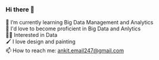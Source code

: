 ### Hi there 👋
🌱 I’m currently learning Big Data Management and Analytics  
🤔 I'd love to become proficient in Big Data and Anlytics  
👩‍💻 Interested in Data  
🖌️ I love design and painting  
📫 How to reach me: ankit.email247@gmail.com  
<!--
**Invaed/Invaed** is a ✨ _special_ ✨ repository because its `README.md` (this file) appears on your GitHub profile.

Here are some ideas to get you started:

- 🔭 I’m currently working on ...
- 🌱 I’m currently learning ...
- 👯 I’m looking to collaborate on ...
- 🤔 I’m looking for help with ...
- 💬 Ask me about ...
- 📫 How to reach me: ...
- 😄 Pronouns: ...
- ⚡ Fun fact: ...
-->
